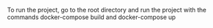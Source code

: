 To run the project, go to the root directory and run the project with the commands docker-compose build and docker-compose up
